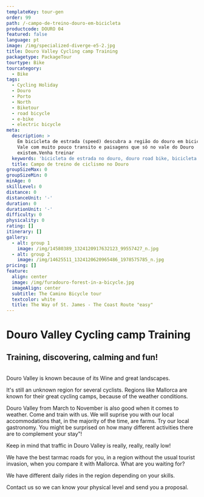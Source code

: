```yaml
---
templateKey: tour-gen
order: 99
path: /-campo-de-treino-douro-em-bicicleta
productcode: DOURO 04
featured: false
language: pt
image: /img/specialized-diverge-e5-2.jpg
title: Douro Valley Cycling camp Training
packagetype: PackageTour
tourtype: Bike
tourcategory:
  - Bike
tags:
  - Cycling Holiday
  - Douro
  - Porto
  - North
  - Biketour
  - road bicycle
  - e-bike
  - electric bicycle
meta:
  description: >
    Em bicicleta de estrada (speed) descubra a região do douro em bicicleta.
    Vale com muito pouco transito e paisagens que só no vale do Douro
    existem.Venha treinar
  keywords: 'bicicleta de estrada no douro, douro road bike, bicicleta de speed no douro'
  title: Campo de treino de ciclismo no Douro
groupSizeMax: 0
groupSizeMin: 0
minAge: 0
skillLevel: 0
distance: 0
distanceUnit: '-'
duration: 0
durationUnit: '-'
difficulty: 0
physicality: 0
rating: []
itinerary: []
gallery:
  - alt: group 1
    image: /img/14580389_1324120917632123_99557427_n.jpg
  - alt: group 2
    image: /img/14625511_1324120620965486_1978575785_n.jpg
pricing: []
feature:
  align: center
  image: /img/furadouro-forest-in-a-bicycle.jpg
  imageAlign: center
  subtitle: The Camino Bicycle tour
  textcolor: white
  title: The Way of St. James - The Coast Route "easy"
---
```

# Douro Valley Cycling camp Training

## Training, discovering, calming and fun!

\
Douro Valley is known because of its Wine and great landscapes.



It's still an unknown region for several cyclists. Regions like Mallorca are known for their great cycling camps, because of the weather conditions.



Douro Valley from March to November is also good when it comes to weather. Come and train with us. We will suprise you with our local accommodations that, in the majority of the time, are farms. Try our local gastronomy. You might be surprised on how many different activities there are to complement your stay"!



Keep in mind that traffic in Douro Valley is really, really, really low!



We have the best tarmac roads for you, in a region without the usual tourist invasion, when you compare it with Mallorca. What are you waiting for?



We have different daily rides in the region depending on your skills.



Contact us so we can know your physical level and send you a proposal.
